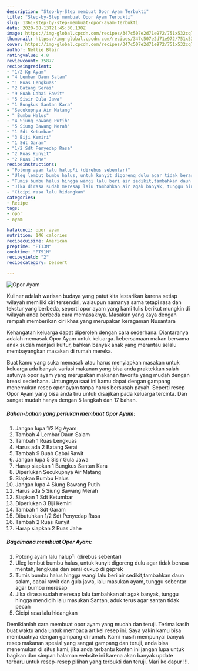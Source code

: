 ```yaml
---
description: "Step-by-Step membuat Opor Ayam Terbukti"
title: "Step-by-Step membuat Opor Ayam Terbukti"
slug: 1361-step-by-step-membuat-opor-ayam-terbukti
date: 2020-08-13T21:45:30.130Z
image: https://img-global.cpcdn.com/recipes/347c507e2d71e972/751x532cq70/opor-ayam-foto-resep-utama.jpg
thumbnail: https://img-global.cpcdn.com/recipes/347c507e2d71e972/751x532cq70/opor-ayam-foto-resep-utama.jpg
cover: https://img-global.cpcdn.com/recipes/347c507e2d71e972/751x532cq70/opor-ayam-foto-resep-utama.jpg
author: Nellie Blair
ratingvalue: 4.8
reviewcount: 35877
recipeingredient:
- "1/2 Kg Ayam"
- "4 Lembar Daun Salam"
- "1 Ruas Lengkuas"
- "2 Batang Serai"
- "9 Buah Cabai Rawit"
- "5 Sisir Gula Jawa"
- "1 Bungkus Santan Kara"
- "Secukupnya Air Matang"
- " Bumbu Halus"
- "4 Siung Bawang Putih"
- "5 Siung Bawang Merah"
- "1 Sdt Ketumbar"
- "3 Biji Kemiri"
- "1 Sdt Garam"
- "1/2 Sdt Penyedap Rasa"
- "2 Ruas Kunyit"
- "2 Ruas Jahe"
recipeinstructions:
- "Potong ayam lalu halup²i (direbus sebentar)"
- "Uleg lembut bumbu halus, untuk kunyit digoreng dulu agar tidak berasa mentah, lengkuas dan serai cukup di geprek"
- "Tumis bumbu halus hingga wangi lalu beri air sedikit,tambahkan daun salam, cabai rawit dan gula jawa, lalu masukan ayam, tunggu sebentar agar bumbu meresap"
- "Jika dirasa sudah meresap lalu tambahkan air agak banyak, tunggu hingga mendidih lalu masukan Santan, aduk terus agar santan tidak pecah"
- "Cicipi rasa lalu hidangkan"
categories:
- Recipe
tags:
- opor
- ayam

katakunci: opor ayam 
nutrition: 146 calories
recipecuisine: American
preptime: "PT13M"
cooktime: "PT51M"
recipeyield: "2"
recipecategory: Dessert

---
```



![Opor Ayam](https://img-global.cpcdn.com/recipes/347c507e2d71e972/751x532cq70/opor-ayam-foto-resep-utama.jpg)

Kuliner adalah warisan budaya yang patut kita lestarikan karena setiap wilayah memiliki ciri tersendiri, walaupun namanya sama tetapi rasa dan tekstur yang berbeda, seperti opor ayam yang kami tulis berikut mungkin di wilayah anda berbeda cara memasaknya. Masakan yang kaya dengan rempah memberikan ciri khas yang merupakan keragaman Nusantara



Kehangatan keluarga dapat diperoleh dengan cara sederhana. Diantaranya adalah memasak Opor Ayam untuk keluarga. kebersamaan makan bersama anak sudah menjadi kultur, bahkan banyak anak yang merantau selalu membayangkan masakan di rumah mereka.

Buat kamu yang suka memasak atau harus menyiapkan masakan untuk keluarga ada banyak variasi makanan yang bisa anda praktekkan salah satunya opor ayam yang merupakan makanan favorite yang mudah dengan kreasi sederhana. Untungnya saat ini kamu dapat dengan gampang menemukan resep opor ayam tanpa harus bersusah payah.
Seperti resep Opor Ayam yang bisa anda tiru untuk disajikan pada keluarga tercinta. Dan sangat mudah hanya dengan 5 langkah dan 17 bahan.


<!--inarticleads1-->

##### Bahan-bahan yang perlukan membuat Opor Ayam:

1. Jangan lupa 1/2 Kg Ayam
1. Tambah 4 Lembar Daun Salam
1. Tambah 1 Ruas Lengkuas
1. Harus ada 2 Batang Serai
1. Tambah 9 Buah Cabai Rawit
1. Jangan lupa 5 Sisir Gula Jawa
1. Harap siapkan 1 Bungkus Santan Kara
1. Diperlukan Secukupnya Air Matang
1. Siapkan  Bumbu Halus
1. Jangan lupa 4 Siung Bawang Putih
1. Harus ada 5 Siung Bawang Merah
1. Siapkan 1 Sdt Ketumbar
1. Diperlukan 3 Biji Kemiri
1. Tambah 1 Sdt Garam
1. Dibutuhkan 1/2 Sdt Penyedap Rasa
1. Tambah 2 Ruas Kunyit
1. Harap siapkan 2 Ruas Jahe




<!--inarticleads2-->

##### Bagaimana membuat  Opor Ayam:

1. Potong ayam lalu halup²i (direbus sebentar)
1. Uleg lembut bumbu halus, untuk kunyit digoreng dulu agar tidak berasa mentah, lengkuas dan serai cukup di geprek
1. Tumis bumbu halus hingga wangi lalu beri air sedikit,tambahkan daun salam, cabai rawit dan gula jawa, lalu masukan ayam, tunggu sebentar agar bumbu meresap
1. Jika dirasa sudah meresap lalu tambahkan air agak banyak, tunggu hingga mendidih lalu masukan Santan, aduk terus agar santan tidak pecah
1. Cicipi rasa lalu hidangkan




Demikianlah cara membuat opor ayam yang mudah dan teruji. Terima kasih buat waktu anda untuk membaca artikel resep ini. Saya yakin kamu bisa membuatnya dengan gampang di rumah. Kami masih mempunyai banyak resep makanan spesial yang sangat gampang dan teruji, anda bisa menemukan di situs kami, jika anda terbantu konten ini jangan lupa untuk bagikan dan simpan halaman website ini karena akan banyak update terbaru untuk resep-resep pilihan yang terbukti dan teruji. Mari ke dapur !!!. 
